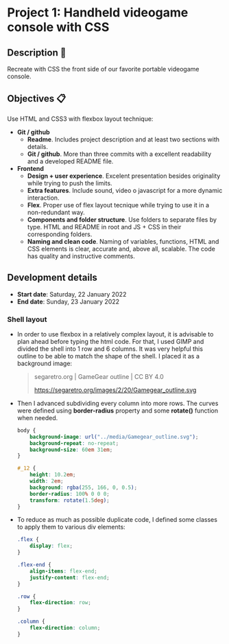 # Project 1: Handheld videogame console with CSS

## Description 📌

Recreate with CSS the front side of our favorite portable videogame console.

## Objectives 📋

Use HTML and CSS3 with flexbox layout technique:

- **Git / github**
  - **Readme**. Includes project description and at least two sections with details.
  - **Git / github**. More than three commits with a excellent readability and a developed README file.
- **Frontend**
  - **Design + user experience**. Excelent presentation besides originality while trying to push the limits.
  - **Extra features**. Include sound, video o javascript for a more dynamic interaction.
  - **Flex**. Proper use of flex layout tecnique while trying to use it in a non-redundant way.
  - **Components and folder structure**. Use folders to separate files by type. HTML and README in root and JS + CSS in their corresponding folders.
  - **Naming and clean code**. Naming of variables, functions, HTML and CSS elements is clear, accurate and, above all, scalable. The code has quality and instructive comments.

## Development details

- **Start date**: Saturday, 22 January 2022
- **End date**: Sunday, 23 January 2022

### Shell layout

- In order to use flexbox in a relatively complex layout, it is advisable to plan ahead before typing the html code. For that, I used GIMP and divided the shell into 1 row and 6 columns. It was very helpful this outline to be able to match the shape of the shell. I placed it as a background image:

  > segaretro.org | GameGear outline | CC BY 4.0
  >
  > https://segaretro.org/images/2/20/Gamegear_outline.svg

  

- Then I advanced subdividing every column into more rows. The curves were defined using **border-radius** property and some **rotate()** function when needed.

  ```css
  body {
      background-image: url("../media/Gamegear_outline.svg");
      background-repeat: no-repeat;
      background-size: 60em 31em;
  }
  
  #_12 {
      height: 10.2em;
      width: 2em;
      background: rgba(255, 166, 0, 0.5);
      border-radius: 100% 0 0 0;
      transform: rotate(1.5deg);
  }
  ```

- To reduce as much as possible duplicate code, I defined some classes to apply them to various div elements:

  ```css
  .flex {
      display: flex;
  }
  
  .flex-end {
      align-items: flex-end;
      justify-content: flex-end;
  }
  
  .row {
      flex-direction: row;
  }
  
  .column {
      flex-direction: column;
  }
  ```
